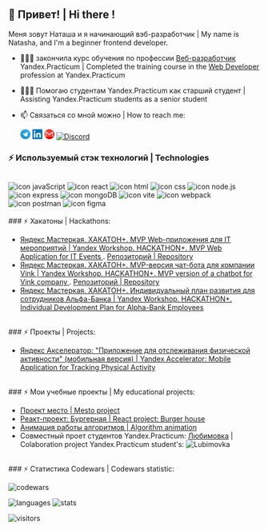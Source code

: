 ## 👋 Привет! | Hi there !

Меня зовут Наташа и я начинающий вэб-разработчик | My name is Natasha, and I'm a beginner frontend developer.

- 👨🏻‍🎓 закончила курс обучения по профессии [Веб-разработчик](https://practicum.yandex.ru/web-plus/) Yandex.Practicum | Completed the training course in the [Web Developer](https://practicum.yandex.ru/web-plus/) profession at Yandex.Practicum 
- 👨🏻‍🍼 Помогаю студентам Yandex.Practicum как старший студент | Assisting Yandex.Practicum students as a senior student
- 📫 Связаться со мной можно |  How to reach me:
  
    <a  href="https://t.me/UltraNata" target="_blank"> <img src="./src/social/tg.png" alt="Telegram" height = 20></a>
    <a  href="https://www.linkedin.com/in/natalia-shmatenko-2766b830" target="_blank"> <img src="./src/social/linkedin.png" alt="Linkedin" height = 20></a>
    <a  href="mailto:shmatenko.natalia@gmail.com" target="_blank"> <img src="./src/social/gm.png" alt="Gmail" height = 20></a>
    <a  href="https://discord.com/users/UltraNata#1270" target="_blank"> <img src="https://raw.githubusercontent.com/rahuldkjain/github-profile-readme-generator/master/src/images/icons/Social/discord.svg" alt="Discord" height= 20></a>

### ⚡ Используемый стэк технологий | Technologies

<br>
<div>
  <img src="https://img.shields.io/badge/javascript-yellow?style=for-the-badge&logo=javascript&logoColor=white" alt="icon javaScript">
  <img src="https://img.shields.io/badge/react-%23087ea4?style=for-the-badge&logo=react&logoColor=white" alt="icon react">
  <img src="https://img.shields.io/badge/html-ff6739?style=for-the-badge&logo=html5&logoColor=white" alt="icon html">
  <img src="https://img.shields.io/badge/css-blue?style=for-the-badge&logo=css3&logoColor=white" alt="icon css">
  <img src="https://img.shields.io/badge/node.js-026e00?style=for-the-badge&logo=node.js&logoColor=white" alt="icon node.js">
  <img src="https://img.shields.io/badge/express%20js-black?style=for-the-badge&logo=express&logoColor=white" alt="icon express">
  <img src="https://img.shields.io/badge/mongodb-00ED64?style=for-the-badge&logo=mongodb&logoColor=white" alt="icon mongoDB">
  <img src="https://img.shields.io/badge/vite-bd34fe?style=for-the-badge&logo=vite&logoColor=white" alt="icon vite">
  <img src="https://img.shields.io/badge/webpack-5468ff?style=for-the-badge&logo=webpack&logoColor=white" alt="icon webpack">
  <img src="https://img.shields.io/badge/postman-%23FF6C37?style=for-the-badge&logo=postman&logoColor=white" alt="icon postman">
  <img src="https://img.shields.io/badge/figma-1f1e1e?style=for-the-badge&logo=figma&logoColor=white" alt="icon figma">
</div>

<br>
### ⚡ Хакатоны | Hackathons:

- [Яндекс Мастеркая. ХАКАТОН+. MVP Web-приложения для IT мероприятий | Yandex Workshop. HACKATHON+. MVP Web Application for IT Events ](http://eventfun.ru/). [Репозиторий | Repository](https://github.com/Funtech-11/Frontend)
- [Яндекс Мастеркая. ХАКАТОН+. MVP-версия чат-бота для компании Vink | Yandex Workshop. HACKATHON+. MVP version of a chatbot for Vink company ](https://chat-bot-tft.vercel.app/). [Репозиторий | Repository](https://github.com/TechForceTurbo/frontend)
- [Яндекс Мастеркая. ХАКАТОН+. Индивидуальный план развития для сотрудников Альфа-Банка | Yandex Workshop. HACKATHON+. Individual Development Plan for Alpha-Bank Employees ](https://main--resonant-cactus-89987a.netlify.app/)

<br>
### ⚡ Проекты | Projects:

- [Яндекс Акселератор: "Приложение для отслеживания физической активности" (мобильная версия) | Yandex Accelerator: Mobile Application for Tracking Physical Activity](https://easyfit.space/)
<br> 
### ⚡ Мои учебные проекты | My educational projects:

- [Проект место | Mesto project](https://rochernikov.github.io/mesto-project/)
- [Реакт-проект: Бургерная |  React project: Burger house](https://natashasolntseva.github.io/react-burger/)
- [Анимация работы алгоритмов | Algorithm animation](https://algososh-n48wpg10k-natashasolntseva.vercel.app/)
- Совместный проет студентов Yandex.Practicum: [Любимовка](https://yuliazherebtsova.github.io/lubimovka/) | Colaboration project Yandex.Practicum student's: ![Lubimovka](https://yuliazherebtsova.github.io/lubimovka/)

<br> 
### ⚡ Статистика Codewars | Codewars statistic:

![codewars](https://www.codewars.com/users/rsschool_7ec609f8a21178d7/badges/small)

![languages](https://github-readme-stats.vercel.app/api/top-langs/?username=NatashaSolntseva&bg_color=-45,0e1420,1e2430&count_private=true&border_radius=15&border_color=2e3440&layout=compact&card_width=250&hide_border=true&theme=nord&cache_seconds=1800)
![stats](https://github-readme-stats.vercel.app/api?username=NatashaSolntseva&custom_title=GitHub%20Stats&count_private=true&show_icons=true&bg_color=-45,0e1420,262c38&icon_color=81A1C1&border_radius=15&border_color=2e3440&hide=stars&line_height=24&hide_border=true&theme=nord&cache_seconds=1800)

![visitors](https://visitor-badge.laobi.icu/badge?page_id=NatashaSolntseva.NatashaSolntseva)
